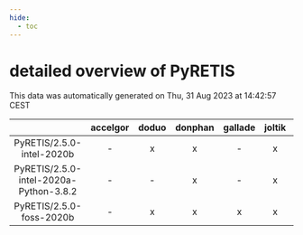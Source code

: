 ```yaml
---
hide:
  - toc
---
```


detailed overview of PyRETIS
============================


This data was automatically generated on Thu, 31 Aug 2023 at 14:42:57 CEST  

| |accelgor|doduo|donphan|gallade|joltik|skitty|swalot|victini|
| :---: | :---: | :---: | :---: | :---: | :---: | :---: | :---: | :---: |
|PyRETIS/2.5.0-intel-2020b|-|x|x|-|x|x|-|x|
|PyRETIS/2.5.0-intel-2020a-Python-3.8.2|-|-|x|-|x|x|x|x|
|PyRETIS/2.5.0-foss-2020b|-|x|x|x|x|x|-|x|
